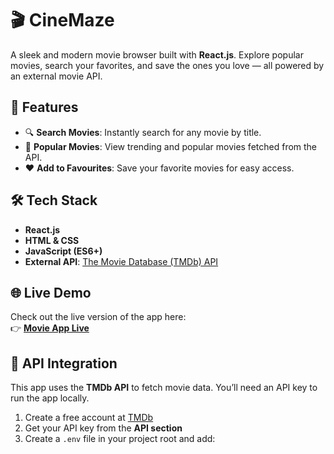 # 🎬 CineMaze

A sleek and modern movie browser built with **React.js**. Explore popular movies, search your favorites, and save the ones you love — all powered by an external movie API.

## 🚀 Features

- 🔍 **Search Movies**: Instantly search for any movie by title.
- 🌟 **Popular Movies**: View trending and popular movies fetched from the API.
- ❤️ **Add to Favourites**: Save your favorite movies for easy access.

## 🛠️ Tech Stack

- **React.js**
- **HTML & CSS**
- **JavaScript (ES6+)**
- **External API**: [The Movie Database (TMDb) API](https://www.themoviedb.org/documentation/api)

## 🌐 Live Demo

Check out the live version of the app here:  
👉 **[Movie App Live](https://cinemaze.netlify.app/)**

## 🧪 API Integration

This app uses the **TMDb API** to fetch movie data. You’ll need an API key to run the app locally.

1. Create a free account at [TMDb](https://www.themoviedb.org/)
2. Get your API key from the **API section**
3. Create a `.env` file in your project root and add:
